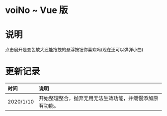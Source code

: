 # voiNo ~ Vue 版

# 说明
点击展开是变色放大还能拖拽的悬浮按钮你喜欢吗(现在还可以弹弹小曲)

# 更新记录
| 时间      | 说明                                                     |
| :-------- | :------------------------------------------------------- |
| 2020/1/10 | 开始整理整合，抛弃无用无法生效功能，并缓慢添加原有功能。 |